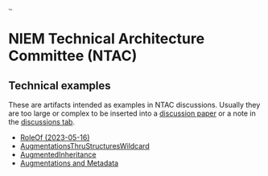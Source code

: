 # [<img src="https://github.com/niemopen/oasis-open-project/raw/main/artwork/NIEM-NO-Logo-v5.png" alt="img" style="zoom: 10%;" />](https://github.com/niemopen/oasis-open-project/blob/main/artwork/NIEM-NO-Logo-v5.png)

# NIEM Technical Architecture Committee (NTAC)

## Technical examples

These are artifacts intended as examples in NTAC discussions.  Usually they are too large or complex to be inserted into a [discussion paper](../documents/README.md) or a note in the [discussions tab](https://github.com/niemopen/ntac-admin/discussions).

* [RoleOf (2023-05-16)](src/RoleOf)
* [AugmentationsThruStructuresWildcard](src/AugmentationsThruStructuresWildcard)
* [AugmentedInheritance](src/AugmentedInheritance)
* [Augmentations and Metadata](src/AugmentationsAndMetadata)
